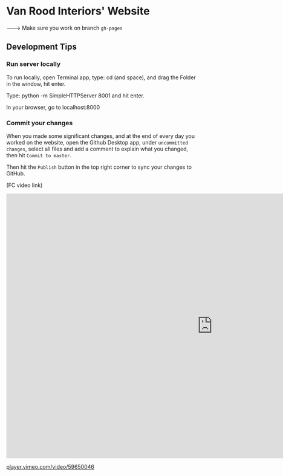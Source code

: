# Van Rood Interiors' Website

---> Make sure you work on branch `gh-pages`

## Development Tips

### Run server locally

To run locally, open Terminal.app, type:
cd
(and space), and drag the Folder in the window, hit enter.

Type:
python -m SimpleHTTPServer 8001
and hit enter.

In your browser, go to
localhost:8000

### Commit your changes

When you made some significant changes, and at the end of every day you worked on the website, open the Github Desktop app, under `uncommitted changes`, select all files and add a comment to explain what you changed, then hit `Commit to master`.

Then hit the `Publish` button in the top right corner to sync your changes to GitHub.

(FC video link)

<iframe src="https://player.vimeo.com/video/59650046" width="1090" height="700" frameborder="0"></iframe>
</div>

<a href="https://player.vimeo.com/video/59650046" target="_blank">player.vimeo.com/video/59650046</a>
